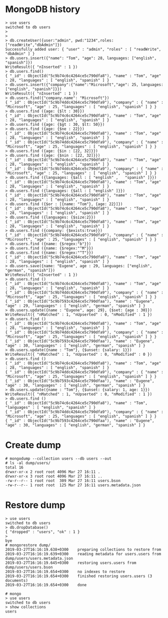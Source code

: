 # MongoDB history

    > use users
    switched to db users
    >
    >
    > db.createUser({user:"admin", pwd:"1234",roles:["readWrite","dbAdmin"]})
    Successfully added user: { "user" : "admin", "roles" : [ "readWrite", "dbAdmin" ] }
    > db.users.insert({"name": "Tom", "age": 28, languages: ["english", "spanish"]})
    WriteResult({ "nInserted" : 1 })
    > db.users.find()
    { "_id" : ObjectId("5c9b74c6c4264ce5c790dfa8"), "name" : "Tom", "age" : 28, "languages" : [ "english", "spanish" ] }
    > db.users.insert({"company":{"name":"Microsoft","age": 25, languages: ["english", "spanish"]}})
    WriteResult({ "nInserted" : 1 })
    > db.users.find({"company.name": "Microsoft"})
    { "_id" : ObjectId("5c9b74ddc4264ce5c790dfa9"), "company" : { "name" : "Microsoft", "age" : 25, "languages" : [ "english", "spanish" ] } }
    > db.users.find ({age: {$lt : 30}})
    { "_id" : ObjectId("5c9b74c6c4264ce5c790dfa8"), "name" : "Tom", "age" : 28, "languages" : [ "english", "spanish" ] }
    > db.users.find ({age: {$gt : 30, $lt: 50}})
    > db.users.find ({age: {$ne : 22}})
    { "_id" : ObjectId("5c9b74c6c4264ce5c790dfa8"), "name" : "Tom", "age" : 28, "languages" : [ "english", "spanish" ] }
    { "_id" : ObjectId("5c9b74ddc4264ce5c790dfa9"), "company" : { "name" : "Microsoft", "age" : 25, "languages" : [ "english", "spanish" ] } }
    > db.users.find ({age: {$in : [22, 32]}})
    > db.users.find ({age: {$nin : [22, 32]}})
    { "_id" : ObjectId("5c9b74c6c4264ce5c790dfa8"), "name" : "Tom", "age" : 28, "languages" : [ "english", "spanish" ] }
    { "_id" : ObjectId("5c9b74ddc4264ce5c790dfa9"), "company" : { "name" : "Microsoft", "age" : 25, "languages" : [ "english", "spanish" ] } }
    > db.users.find ({languages: {$all : [ "english" ,   "spanish" ]}})
    { "_id" : ObjectId("5c9b74c6c4264ce5c790dfa8"), "name" : "Tom", "age" : 28, "languages" : [ "english", "spanish" ] }
    > db.users.find ({languages: {$all : [ "english" ]}})
    { "_id" : ObjectId("5c9b74c6c4264ce5c790dfa8"), "name" : "Tom", "age" : 28, "languages" : [ "english", "spanish" ] }
    > db.users.find ({$or : [{name: "Tom"}, {age: 22}]})
    { "_id" : ObjectId("5c9b74c6c4264ce5c790dfa8"), "name" : "Tom", "age" : 28, "languages" : [ "english", "spanish" ] }
    > db.users.find ({languages: {$size:2}})
    { "_id" : ObjectId("5c9b74c6c4264ce5c790dfa8"), "name" : "Tom", "age" : 28, "languages" : [ "english", "spanish" ] }
    > db.users.find ({company: {$exists:true}})
    { "_id" : ObjectId("5c9b74ddc4264ce5c790dfa9"), "company" : { "name" : "Microsoft", "age" : 25, "languages" : [ "english", "spanish" ] } }
    > db.users.find ({name: {$regex:"b"}})
    > db.users.find ({name: {$regex:"^M"}})
    > db.users.find ({name: {$regex:"^T"}})
    { "_id" : ObjectId("5c9b74c6c4264ce5c790dfa8"), "name" : "Tom", "age" : 28, "languages" : [ "english", "spanish" ] }
    > db.users.save({name: "Eugene", age : 29, languages: ["english", "german", "spanish"]})
    WriteResult({ "nInserted" : 1 })
    > db.users.find ()
    { "_id" : ObjectId("5c9b74c6c4264ce5c790dfa8"), "name" : "Tom", "age" : 28, "languages" : [ "english", "spanish" ] }
    { "_id" : ObjectId("5c9b74ddc4264ce5c790dfa9"), "company" : { "name" : "Microsoft", "age" : 25, "languages" : [ "english", "spanish" ] } }
    { "_id" : ObjectId("5c9b7593c4264ce5c790dfaa"), "name" : "Eugene", "age" : 29, "languages" : [ "english", "german", "spanish" ] }
    > db.users.update({name : "Eugene", age: 29}, {$set: {age : 30}})
    WriteResult({ "nMatched" : 1, "nUpserted" : 0, "nModified" : 1 })
    > db.users.find ()
    { "_id" : ObjectId("5c9b74c6c4264ce5c790dfa8"), "name" : "Tom", "age" : 28, "languages" : [ "english", "spanish" ] }
    { "_id" : ObjectId("5c9b74ddc4264ce5c790dfa9"), "company" : { "name" : "Microsoft", "age" : 25, "languages" : [ "english", "spanish" ] } }
    { "_id" : ObjectId("5c9b7593c4264ce5c790dfaa"), "name" : "Eugene", "age" : 30, "languages" : [ "english", "german", "spanish" ] }
    > db.users.update({name : "Tom"}, {$unset: {salary: 1}})
    WriteResult({ "nMatched" : 1, "nUpserted" : 0, "nModified" : 0 })
    > db.users.find ()
    { "_id" : ObjectId("5c9b74c6c4264ce5c790dfa8"), "name" : "Tom", "age" : 28, "languages" : [ "english", "spanish" ] }
    { "_id" : ObjectId("5c9b74ddc4264ce5c790dfa9"), "company" : { "name" : "Microsoft", "age" : 25, "languages" : [ "english", "spanish" ] } }
    { "_id" : ObjectId("5c9b7593c4264ce5c790dfaa"), "name" : "Eugene", "age" : 30, "languages" : [ "english", "german", "spanish" ] }
    > db.users.update({name : "Tom"}, {$unset: {salary: 1, age: 1}})
    WriteResult({ "nMatched" : 1, "nUpserted" : 0, "nModified" : 1 })
    > db.users.find ()
    { "_id" : ObjectId("5c9b74c6c4264ce5c790dfa8"), "name" : "Tom", "languages" : [ "english", "spanish" ] }
    { "_id" : ObjectId("5c9b74ddc4264ce5c790dfa9"), "company" : { "name" : "Microsoft", "age" : 25, "languages" : [ "english", "spanish" ] } }
    { "_id" : ObjectId("5c9b7593c4264ce5c790dfaa"), "name" : "Eugene", "age" : 30, "languages" : [ "english", "german", "spanish" ] }

# Create dump

    # mongodump --collection users --db users --out 
    # ls -al dump/users/
    total 16
    drwxr-xr-x 2 root root 4096 Mar 27 16:11 .
    drwxr-xr-x 3 root root 4096 Mar 27 16:11 ..
    -rw-r--r-- 1 root root  309 Mar 27 16:11 users.bson
    -rw-r--r-- 1 root root  125 Mar 27 16:11 users.metadata.json


# Restore dump

    > use users
    switched to db users
    > db.dropDatabase()
    { "dropped" : "users", "ok" : 1 }
    > 
    bye
    # mongorestore dump/
    2019-03-27T16:16:19.638+0300	preparing collections to restore from
    2019-03-27T16:16:19.639+0300	reading metadata for users.users from dump/users/users.metadata.json
    2019-03-27T16:16:19.645+0300	restoring users.users from dump/users/users.bson
    2019-03-27T16:16:19.654+0300	no indexes to restore
    2019-03-27T16:16:19.654+0300	finished restoring users.users (3 documents)
    2019-03-27T16:16:19.654+0300	done

    # mongo
    > use users
    switched to db users
    > show collections
    users


